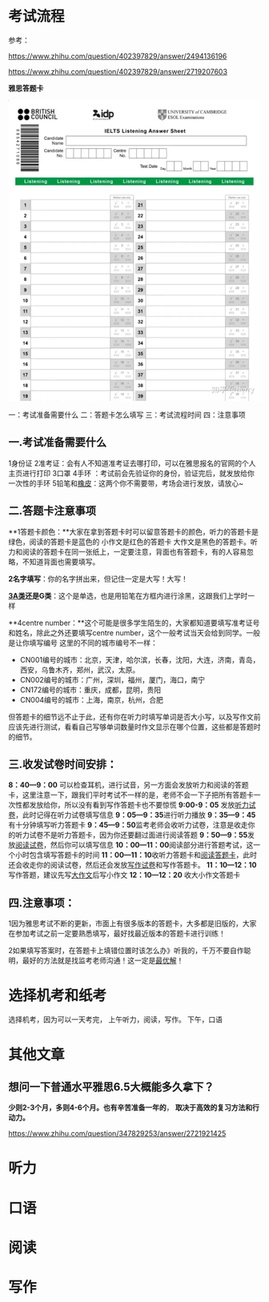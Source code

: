 

# 考试流程

参考： 

https://www.zhihu.com/question/402397829/answer/2494136196

https://www.zhihu.com/question/402397829/answer/2719207603





**雅思答题卡**

![img](雅思.assets/v2-20201fedaf03774fcaf9083c9078e473_720w.webp)





一：考试准备需要什么
二：答题卡怎么填写
三：考试流程时间
四：注意事项



## 一.考试准备需要什么

1身份证
2准考证：会有人不知道准考证去哪打印，可以在雅思报名的官网的个人主页进行打印
3口罩
4手环 ：考试前会先验证你的身份，验证完后，就发放给你一次性的手环
5铅笔和[橡皮](https://www.zhihu.com/search?q=橡皮&search_source=Entity&hybrid_search_source=Entity&hybrid_search_extra={"sourceType"%3A"answer"%2C"sourceId"%3A"2494136196"})：这两个你不需要带，考场会进行发放，请放心~



## **二.答题卡注意事项**


**1答题卡颜色：**大家在拿到答题卡时可以留意答题卡的颜色，听力的答题卡是绿色，阅读的答题卡是蓝色的  小作文是红色的答题卡  大作文是黑色的答题卡。听力和阅读的答题卡在同一张纸上，一定要注意，背面也有答题卡，有的人容易忽略，不知道背面也需要填写。

**2名字填写**：你的名字拼出来，但记住一定是大写！大写！

**[3A类](https://www.zhihu.com/search?q=3A类&search_source=Entity&hybrid_search_source=Entity&hybrid_search_extra={"sourceType"%3A"answer"%2C"sourceId"%3A"2494136196"})还是G类**：这个是单选，也是用铅笔在方框内进行涂黑，这跟我们上学时一样

**4centre number：**这个可能是很多学生陌生的，大家都知道要填写准考证号和姓名，除此之外还要填写centre number，这个一般考试当天会给到同学。一般是让你填写编号
这里的不同的城市编号不一样：

- CN001编号的城市：北京，天津，哈尔滨，长春，沈阳，大连，济南，青岛，西安，乌鲁木齐，郑州，武汉，太原。
- CN002编号的城市：广州，深圳，福州，厦门，海口，南宁
- CN172编号的城市：重庆，成都，昆明，贵阳
- CN004编号的城市：上海，南京，杭州，合肥

但答题卡的细节远不止于此，还有你在听力时填写单词是否大小写，以及写作文前应该先进行测试，看看自己写够单词数量时作文显示在哪个位置，这些都是答题时的细节。



## **三.收发试卷时间安排：**

**8：40—9：00** 可以检查耳机，进行试音，另一方面会发放听力和阅读的答题卡，这里注意一下，跟我们平时考试不一样的是，老师不会一下子把所有答题卡一次性都发放给你，所以没有看到写作答题卡也不要惊慌
**9:00-9：05** 发放[听力试卷](https://www.zhihu.com/search?q=听力试卷&search_source=Entity&hybrid_search_source=Entity&hybrid_search_extra={"sourceType"%3A"answer"%2C"sourceId"%3A"2494136196"})，此时记得在听力试卷填写信息
**9：05—9：35**进行听力播放
**9：35—9：45** 有十分钟填写听力答题卡
**9：45—9：50**监考老师会收听力试卷，注意是收走你的听力试卷不是听力答题卡，因为你还要翻过面进行阅读答题
**9：50—9：55**发放[阅读试卷](https://www.zhihu.com/search?q=阅读试卷&search_source=Entity&hybrid_search_source=Entity&hybrid_search_extra={"sourceType"%3A"answer"%2C"sourceId"%3A"2494136196"})，然后你可以填写信息
**10：00—11：00**阅读部分进行答题考试，这一个小时包含填写答题卡的时间
**11：00—11：10**收听力答题卡和[阅读答题卡](https://www.zhihu.com/search?q=阅读答题卡&search_source=Entity&hybrid_search_source=Entity&hybrid_search_extra={"sourceType"%3A"answer"%2C"sourceId"%3A"2494136196"})，此时还会收走你的阅读试卷，然后还会发放[写作试卷](https://www.zhihu.com/search?q=写作试卷&search_source=Entity&hybrid_search_source=Entity&hybrid_search_extra={"sourceType"%3A"answer"%2C"sourceId"%3A"2494136196"})和写作答题卡。
**11：10—12：10**写作答题，建议先写[大作文](https://www.zhihu.com/search?q=大作文&search_source=Entity&hybrid_search_source=Entity&hybrid_search_extra={"sourceType"%3A"answer"%2C"sourceId"%3A"2494136196"})后写小作文
**12：10—12：20** 收大小作文答题卡



## **四.注意事项：**

1因为雅思考试不断的更新，市面上有很多版本的答题卡，大多都是旧版的，大家在参加考试之前一定要熟悉填写，最好找最近版本的答题卡进行训练！

2如果填写答案时，在答题卡上填错位置时该怎么办》听我的，千万不要自作聪明，最好的方法就是找监考老师沟通！这一定是[最优解](https://www.zhihu.com/search?q=最优解&search_source=Entity&hybrid_search_source=Entity&hybrid_search_extra={"sourceType"%3A"answer"%2C"sourceId"%3A"2494136196"})！



# 选择机考和纸考

选择机考，因为可以一天考完， 上午听力，阅读，写作。 下午，口语

# 其他文章

## 想问一下普通水平雅思6.5大概能多久拿下？

**少则2-3个月，多则4-6个月。也有辛苦准备一年的**， **取决于高效的复习方法和行动力。**

https://www.zhihu.com/question/347829253/answer/2721921425





# 听力



# 口语

# 阅读



# 写作

